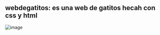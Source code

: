 ## webdegatitos: es una web de gatitos hecah con css y html


![image](https://github.com/anamariamad/webdegatitosrepositorio/assets/134279099/95d81453-1c12-4138-9a04-89e9b2f6ad17)
